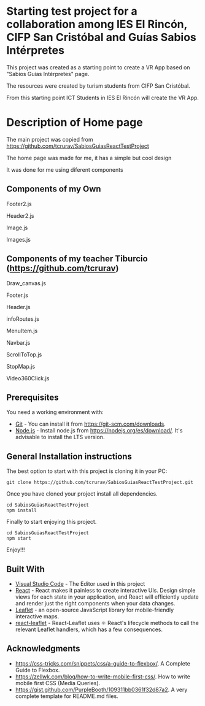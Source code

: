 # Starting test project for a collaboration among IES El Rincón, CIFP San Cristóbal and Guías Sabios Intérpretes

This project was created as a starting point to create a VR App based on "Sabios Guías Intérpretes" page.

The resources were created by turism students from CIFP San Cristóbal.

From this starting point ICT Students in IES El Rincón will create the VR App.

# Description of Home page

The main project was copied from https://github.com/tcrurav/SabiosGuiasReactTestProject

The home page was made for me, it has a simple but cool design

It was done for me using diferent components

## Components of my Own

Footer2.js

Header2.js

Image.js

Images.js

## Components of my teacher Tiburcio (https://github.com/tcrurav)

Draw_canvas.js

Footer.js

Header.js

infoRoutes.js

MenuItem.js

Navbar.js

ScrollToTop.js

StopMap.js

Video360Click.js

## Prerequisites

You need a working environment with:
* [Git](https://git-scm.com) - You can install it from https://git-scm.com/downloads.
* [Node.js](https://nodejs.org) - Install node.js from https://nodejs.org/es/download/. It's advisable to install the LTS version.

## General Installation instructions

The best option to start with this project is cloning it in your PC:

```
git clone https://github.com/tcrurav/SabiosGuiasReactTestProject.git
```

Once you have cloned your project install all dependencies.

```
cd SabiosGuiasReactTestProject
npm install
```

Finally to start enjoying this project.

```
cd SabiosGuiasReactTestProject
npm start
```

Enjoy!!!

## Built With

* [Visual Studio Code](https://code.visualstudio.com/) - The Editor used in this project
* [React](https://reactjs.org/) - React makes it painless to create interactive UIs. Design simple views for each state in your application, and React will efficiently update and render just the right components when your data changes.
* [Leaflet](https://leafletjs.com/) - an open-source JavaScript library for mobile-friendly interactive maps.
* [react-leaflet](https://react-leaflet.js.org/) - React-Leaflet uses ⚛️ React's lifecycle methods to call the relevant Leaflet handlers, which has a few consequences.

## Acknowledgments
* https://css-tricks.com/snippets/css/a-guide-to-flexbox/. A Complete Guide to Flexbox.
* https://zellwk.com/blog/how-to-write-mobile-first-css/. How to write mobile first CSS (Media Queries).
* https://gist.github.com/PurpleBooth/109311bb0361f32d87a2. A very complete template for README.md files.
